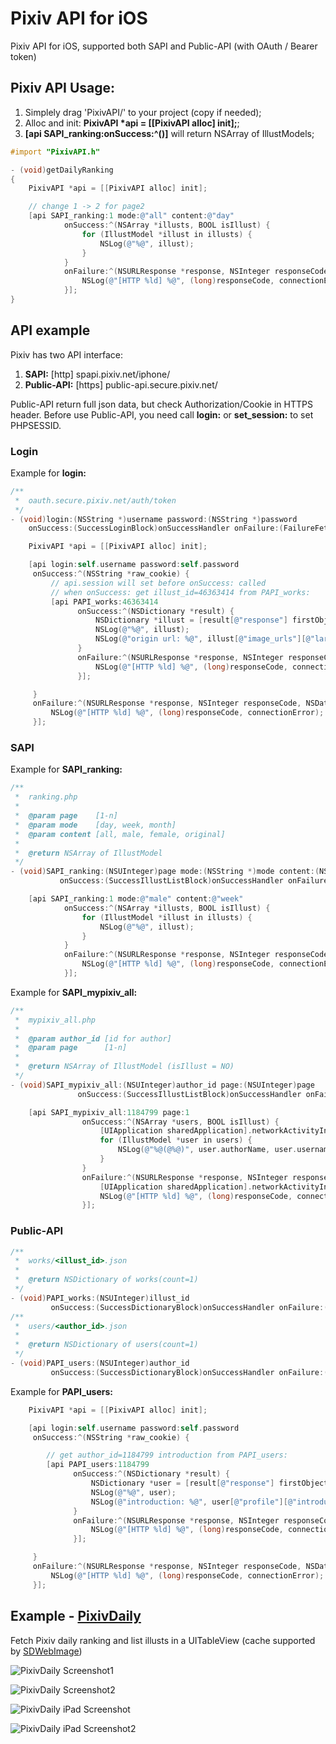Pixiv API for iOS
============

Pixiv API for iOS, supported both SAPI and Public-API (with OAuth / Bearer token)

## Pixiv API Usage:

1. Simplely drag 'PixivAPI/' to your project (copy if needed);
2. Alloc and init: **PixivAPI *api = [[PixivAPI alloc] init];**;
3. **[api SAPI_ranking:onSuccess:^()]** will return NSArray of IllustModels;

```objective-c
#import "PixivAPI.h"

- (void)getDailyRanking
{
    PixivAPI *api = [[PixivAPI alloc] init];

    // change 1 -> 2 for page2
    [api SAPI_ranking:1 mode:@"all" content:@"day"
            onSuccess:^(NSArray *illusts, BOOL isIllust) {
                for (IllustModel *illust in illusts) {
                    NSLog(@"%@", illust);
                }
            }
            onFailure:^(NSURLResponse *response, NSInteger responseCode, NSData *data, NSError *connectionError) {
                NSLog(@"[HTTP %ld] %@", (long)responseCode, connectionError);
            }];
}
```

## API example

Pixiv has two API interface:

1. **SAPI:** [http] spapi.pixiv.net/iphone/
2. **Public-API:** [https] public-api.secure.pixiv.net/

Public-API return full json data, but check Authorization/Cookie in HTTPS header. Before use Public-API, you need call **login:** or **set_session:** to set PHPSESSID.

### Login

Example for **login:**

```objective-c
/**
 *  oauth.secure.pixiv.net/auth/token
 */
- (void)login:(NSString *)username password:(NSString *)password
    onSuccess:(SuccessLoginBlock)onSuccessHandler onFailure:(FailureFetchBlock)onFailureHandler;
```

```objective-c
    PixivAPI *api = [[PixivAPI alloc] init];

    [api login:self.username password:self.password
     onSuccess:^(NSString *raw_cookie) {
         // api.session will set before onSuccess: called
         // when onSuccess: get illust_id=46363414 from PAPI_works:
         [api PAPI_works:46363414
               onSuccess:^(NSDictionary *result) {
                   NSDictionary *illust = [result[@"response"] firstObject];
                   NSLog(@"%@", illust);
                   NSLog(@"origin url: %@", illust[@"image_urls"][@"large"]);
               }
               onFailure:^(NSURLResponse *response, NSInteger responseCode, NSData *data, NSError *connectionError) {
                   NSLog(@"[HTTP %ld] %@", (long)responseCode, connectionError);
               }];

     }
     onFailure:^(NSURLResponse *response, NSInteger responseCode, NSData *data, NSError *connectionError) {
         NSLog(@"[HTTP %ld] %@", (long)responseCode, connectionError);
     }];
```

### SAPI

Example for **SAPI_ranking:**

```objective-c
/**
 *  ranking.php
 *
 *  @param page    [1-n]
 *  @param mode    [day, week, month]
 *  @param content [all, male, female, original]
 *
 *  @return NSArray of IllustModel
 */
- (void)SAPI_ranking:(NSUInteger)page mode:(NSString *)mode content:(NSString *)content
           onSuccess:(SuccessIllustListBlock)onSuccessHandler onFailure:(FailureFetchBlock)onFailureHandler;
```

```objective-c
    [api SAPI_ranking:1 mode:@"male" content:@"week"
            onSuccess:^(NSArray *illusts, BOOL isIllust) {
                for (IllustModel *illust in illusts) {
                    NSLog(@"%@", illust);
                }
            }
            onFailure:^(NSURLResponse *response, NSInteger responseCode, NSData *data, NSError *connectionError) {
                NSLog(@"[HTTP %ld] %@", (long)responseCode, connectionError);
            }];
```

Example for **SAPI_mypixiv_all:**

```objective-c
/**
 *  mypixiv_all.php
 *
 *  @param author_id [id for author]
 *  @param page      [1-n]
 *
 *  @return NSArray of IllustModel (isIllust = NO)
 */
- (void)SAPI_mypixiv_all:(NSUInteger)author_id page:(NSUInteger)page
               onSuccess:(SuccessIllustListBlock)onSuccessHandler onFailure:(FailureFetchBlock)onFailureHandler;
```

```objective-c
    [api SAPI_mypixiv_all:1184799 page:1
                onSuccess:^(NSArray *users, BOOL isIllust) {
                    [UIApplication sharedApplication].networkActivityIndicatorVisible = NO;
                    for (IllustModel *user in users) {
                        NSLog(@"%@(@%@)", user.authorName, user.username);
                    }
                }
                onFailure:^(NSURLResponse *response, NSInteger responseCode, NSData *data, NSError *connectionError) {
                    [UIApplication sharedApplication].networkActivityIndicatorVisible = NO;
                    NSLog(@"[HTTP %ld] %@", (long)responseCode, connectionError);
                }];
```


### Public-API

```objective-c
/**
 *  works/<illust_id>.json
 *
 *  @return NSDictionary of works(count=1)
 */
- (void)PAPI_works:(NSUInteger)illust_id
         onSuccess:(SuccessDictionaryBlock)onSuccessHandler onFailure:(FailureFetchBlock)onFailureHandler;
/**
 *  users/<author_id>.json
 *
 *  @return NSDictionary of users(count=1)
 */
- (void)PAPI_users:(NSUInteger)author_id
         onSuccess:(SuccessDictionaryBlock)onSuccessHandler onFailure:(FailureFetchBlock)onFailureHandler;
```

Example for **PAPI_users:**

```objective-c
    PixivAPI *api = [[PixivAPI alloc] init];

    [api login:self.username password:self.password
     onSuccess:^(NSString *raw_cookie) {

        // get author_id=1184799 introduction from PAPI_users:
        [api PAPI_users:1184799
              onSuccess:^(NSDictionary *result) {
                  NSDictionary *user = [result[@"response"] firstObject];
                  NSLog(@"%@", user);
                  NSLog(@"introduction: %@", user[@"profile"][@"introduction"]);
              }
              onFailure:^(NSURLResponse *response, NSInteger responseCode, NSData *data, NSError *connectionError) {
                  NSLog(@"[HTTP %ld] %@", (long)responseCode, connectionError);
              }];

     }
     onFailure:^(NSURLResponse *response, NSInteger responseCode, NSData *data, NSError *connectionError) {
         NSLog(@"[HTTP %ld] %@", (long)responseCode, connectionError);
     }];
```

## Example - [PixivDaily](https://github.com/upbit/PixivAPI_iOS/tree/master/examples/PixivDaily)

Fetch Pixiv daily ranking and list illusts in a UITableView (cache supported by [SDWebImage](https://github.com/rs/SDWebImage))

![PixivDaily Screenshot1](https://raw.github.com/upbit/PixivAPI_iOS/master/examples/screenshots/PixivDaily_01.png)

![PixivDaily Screenshot2](https://raw.github.com/upbit/PixivAPI_iOS/master/examples/screenshots/PixivDaily_02.png)

![PixivDaily iPad Screenshot](https://raw.github.com/upbit/PixivAPI_iOS/master/examples/screenshots/PixivDaily_03.png)

![PixivDaily iPad Screenshot2](https://raw.github.com/upbit/PixivAPI_iOS/master/examples/screenshots/PixivDaily_04.png)
